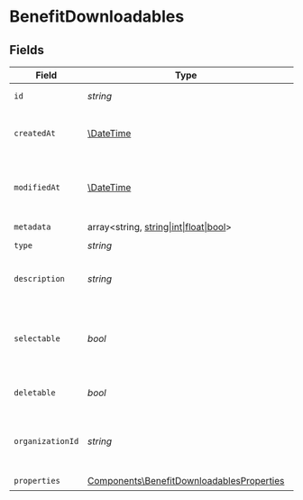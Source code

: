 # BenefitDownloadables


## Fields

| Field                                                                                                  | Type                                                                                                   | Required                                                                                               | Description                                                                                            |
| ------------------------------------------------------------------------------------------------------ | ------------------------------------------------------------------------------------------------------ | ------------------------------------------------------------------------------------------------------ | ------------------------------------------------------------------------------------------------------ |
| `id`                                                                                                   | *string*                                                                                               | :heavy_check_mark:                                                                                     | The ID of the benefit.                                                                                 |
| `createdAt`                                                                                            | [\DateTime](https://www.php.net/manual/en/class.datetime.php)                                          | :heavy_check_mark:                                                                                     | Creation timestamp of the object.                                                                      |
| `modifiedAt`                                                                                           | [\DateTime](https://www.php.net/manual/en/class.datetime.php)                                          | :heavy_check_mark:                                                                                     | Last modification timestamp of the object.                                                             |
| `metadata`                                                                                             | array<string, [string\|int\|float\|bool](../../Models/Components/BenefitDownloadablesMetadata.md)>     | :heavy_check_mark:                                                                                     | N/A                                                                                                    |
| `type`                                                                                                 | *string*                                                                                               | :heavy_check_mark:                                                                                     | N/A                                                                                                    |
| `description`                                                                                          | *string*                                                                                               | :heavy_check_mark:                                                                                     | The description of the benefit.                                                                        |
| `selectable`                                                                                           | *bool*                                                                                                 | :heavy_check_mark:                                                                                     | Whether the benefit is selectable when creating a product.                                             |
| `deletable`                                                                                            | *bool*                                                                                                 | :heavy_check_mark:                                                                                     | Whether the benefit is deletable.                                                                      |
| `organizationId`                                                                                       | *string*                                                                                               | :heavy_check_mark:                                                                                     | The ID of the organization owning the benefit.                                                         |
| `properties`                                                                                           | [Components\BenefitDownloadablesProperties](../../Models/Components/BenefitDownloadablesProperties.md) | :heavy_check_mark:                                                                                     | N/A                                                                                                    |
